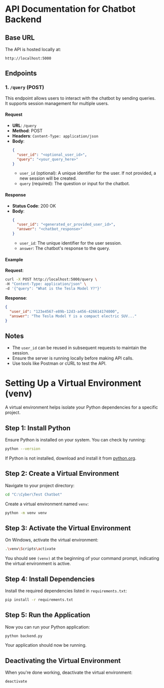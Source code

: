 # API Documentation for Chatbot Backend

## Base URL
The API is hosted locally at:
```
http://localhost:5000
```

## Endpoints

### 1. `/query` (POST)
This endpoint allows users to interact with the chatbot by sending queries. It supports session management for multiple users.

#### Request
- **URL**: `/query`
- **Method**: POST
- **Headers**: `Content-Type: application/json`
- **Body**:
  ```json
  {
    "user_id": "<optional_user_id>",
    "query": "<your_query_here>"
  }
  ```
  - `user_id` (optional): A unique identifier for the user. If not provided, a new session will be created.
  - `query` (required): The question or input for the chatbot.

#### Response
- **Status Code**: 200 OK
- **Body**:
  ```json
  {
    "user_id": "<generated_or_provided_user_id>",
    "answer": "<chatbot_response>"
  }
  ```
  - `user_id`: The unique identifier for the user session.
  - `answer`: The chatbot's response to the query.

#### Example
**Request**:
```bash
curl -X POST http://localhost:5000/query \
-H "Content-Type: application/json" \
-d '{"query": "What is the Tesla Model Y?"}'
```

**Response**:
```json
{
  "user_id": "123e4567-e89b-12d3-a456-426614174000",
  "answer": "The Tesla Model Y is a compact electric SUV..."
}
```

## Notes
- The `user_id` can be reused in subsequent requests to maintain the session.
- Ensure the server is running locally before making API calls.
- Use tools like Postman or cURL to test the API.

# Setting Up a Virtual Environment (venv)

A virtual environment helps isolate your Python dependencies for a specific project.

## Step 1: Install Python
Ensure Python is installed on your system. You can check by running:
```bash
python --version
```
If Python is not installed, download and install it from [python.org](https://www.python.org/).

## Step 2: Create a Virtual Environment
Navigate to your project directory:
```bash
cd "C:\Cyber\Test Chatbot"
```

Create a virtual environment named `venv`:
```bash
python -m venv venv
```

## Step 3: Activate the Virtual Environment
On Windows, activate the virtual environment:
```bash
.\venv\Scripts\activate
```

You should see `(venv)` at the beginning of your command prompt, indicating the virtual environment is active.

## Step 4: Install Dependencies
Install the required dependencies listed in `requirements.txt`:
```bash
pip install -r requirements.txt
```
## Step 5: Run the Application
Now you can run your Python application:
```bash
python backend.py
```
Your application should now be running.

## Deactivating the Virtual Environment
When you're done working, deactivate the virtual environment:
```bash
deactivate
```

